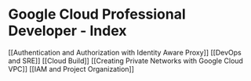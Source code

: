 # Google Cloud Professional Developer - Index

[[Authentication and Authorization with Identity Aware Proxy]]
[[DevOps and SRE]]
[[Cloud Build]]
[[Creating Private Networks with Google Cloud VPC]]
[[IAM and Project Organization]]